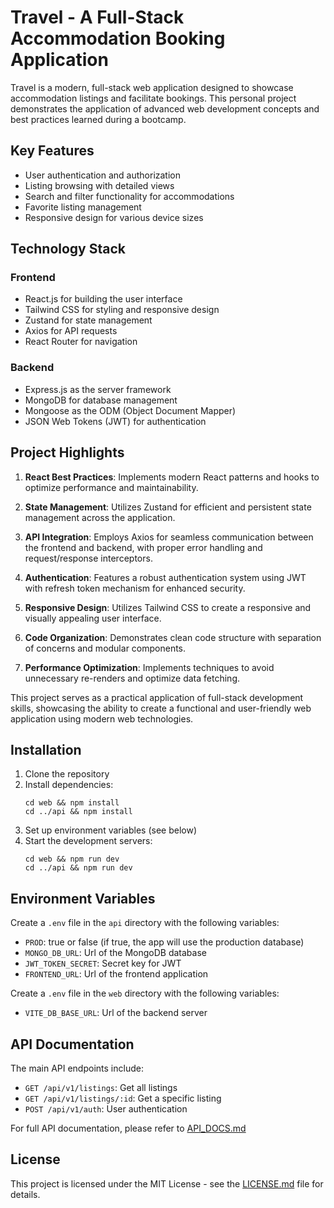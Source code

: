 # Travel - A Full-Stack Accommodation Booking Application

Travel is a modern, full-stack web application designed to showcase accommodation listings and facilitate bookings. This personal project demonstrates the application of advanced web development concepts and best practices learned during a bootcamp.

## Key Features

- User authentication and authorization
- Listing browsing with detailed views
- Search and filter functionality for accommodations
- Favorite listing management
- Responsive design for various device sizes

## Technology Stack

### Frontend

- React.js for building the user interface
- Tailwind CSS for styling and responsive design
- Zustand for state management
- Axios for API requests
- React Router for navigation

### Backend

- Express.js as the server framework
- MongoDB for database management
- Mongoose as the ODM (Object Document Mapper)
- JSON Web Tokens (JWT) for authentication

## Project Highlights

1. **React Best Practices**: Implements modern React patterns and hooks to optimize performance and maintainability.

2. **State Management**: Utilizes Zustand for efficient and persistent state management across the application.

3. **API Integration**: Employs Axios for seamless communication between the frontend and backend, with proper error handling and request/response interceptors.

4. **Authentication**: Features a robust authentication system using JWT with refresh token mechanism for enhanced security.

5. **Responsive Design**: Utilizes Tailwind CSS to create a responsive and visually appealing user interface.

6. **Code Organization**: Demonstrates clean code structure with separation of concerns and modular components.

7. **Performance Optimization**: Implements techniques to avoid unnecessary re-renders and optimize data fetching.

This project serves as a practical application of full-stack development skills, showcasing the ability to create a functional and user-friendly web application using modern web technologies.

## Installation

1. Clone the repository
2. Install dependencies:
   ```
   cd web && npm install
   cd ../api && npm install
   ```
3. Set up environment variables (see below)
4. Start the development servers:
   ```
   cd web && npm run dev
   cd ../api && npm run dev
   ```

## Environment Variables

Create a `.env` file in the `api` directory with the following variables:

- `PROD`: true or false (if true, the app will use the production database)
- `MONGO_DB_URL`: Url of the MongoDB database
- `JWT_TOKEN_SECRET`: Secret key for JWT
- `FRONTEND_URL`: Url of the frontend application

Create a `.env` file in the `web` directory with the following variables:

- `VITE_DB_BASE_URL`: Url of the backend server

## API Documentation

The main API endpoints include:

- `GET /api/v1/listings`: Get all listings
- `GET /api/v1/listings/:id`: Get a specific listing
- `POST /api/v1/auth`: User authentication

For full API documentation, please refer to [API_DOCS.md](API_DOCS.md)

## License

This project is licensed under the MIT License - see the [LICENSE.md](LICENSE.md) file for details.
